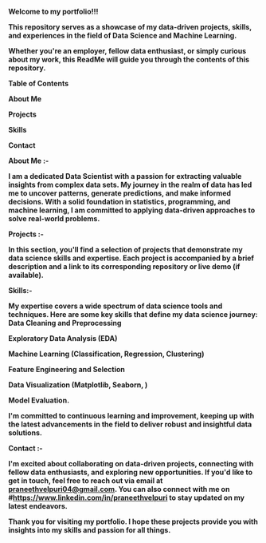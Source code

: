 <b>Welcome to my portfolio!!!<b>

This repository serves as a showcase of my data-driven projects, skills, and experiences in the field of Data Science and Machine Learning. 

Whether you're an employer, fellow data enthusiast, or simply curious about my work, this ReadMe will guide you through the contents of this repository.

Table of Contents

About Me 

Projects

Skills

Contact

About Me :-

I am a dedicated Data Scientist with a passion for extracting valuable insights from complex data sets. My journey in the realm of data has led me to uncover patterns, generate predictions, and make informed decisions. With a solid foundation in statistics, programming, and machine learning, I am committed to applying data-driven approaches to solve real-world problems.

Projects :-

In this section, you'll find a selection of projects that demonstrate my data science skills and expertise. Each project is accompanied by a brief description and a link to its corresponding repository or live demo (if available).

Skills:-

My expertise covers a wide spectrum of data science tools and techniques. Here are some key skills that define my data science journey:
Data Cleaning and Preprocessing

Exploratory Data Analysis (EDA)

Machine Learning (Classification, Regression, Clustering)

Feature Engineering and Selection

Data Visualization (Matplotlib, Seaborn, )

Model Evaluation.

I'm committed to continuous learning and improvement, keeping up with the latest advancements in the field to deliver robust and insightful data solutions.

Contact :-

I'm excited about collaborating on data-driven projects, connecting with fellow data enthusiasts, and exploring new opportunities. If you'd like to get in touch, feel free to reach out via email at praneethvelpuri04@gmail.com. You can also connect with me on #https://www.linkedin.com/in/praneethvelpuri to stay updated on my latest endeavors.

Thank you for visiting my portfolio. I hope these projects provide you with insights into my skills and passion for all things.
